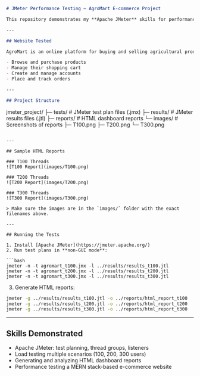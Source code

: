 
```markdown
# JMeter Performance Testing – AgroMart E-commerce Project

This repository demonstrates my **Apache JMeter** skills for performance testing. The tests were performed on **[AgroMart](https://agromart.onrender.com/)**, a **MERN stack-based e-commerce website** for the agriculture business.

---

## Website Tested

AgroMart is an online platform for buying and selling agricultural products, built using **MongoDB, Express.js, React.js, and Node.js (MERN stack)**. Users can:

- Browse and purchase products
- Manage their shopping cart
- Create and manage accounts
- Place and track orders

---

## Project Structure

```

jmeter\_project/
├─ tests/       # JMeter test plan files (.jmx)
├─ results/     # JMeter results files (.jtl)
├─ reports/     # HTML dashboard reports
└─ images/      # Screenshots of reports
├─ T100.png
├─ T200.png
└─ T300.png

````

---

## Sample HTML Reports

### T100 Threads
![T100 Report](images/T100.png)

### T200 Threads
![T200 Report](images/T200.png)

### T300 Threads
![T300 Report](images/T300.png)

> Make sure the images are in the `images/` folder with the exact filenames above.

---

## Running the Tests

1. Install [Apache JMeter](https://jmeter.apache.org/)  
2. Run test plans in **non-GUI mode**:

```bash
jmeter -n -t agromart_t100.jmx -l ../results/results_t100.jtl
jmeter -n -t agromart_t200.jmx -l ../results/results_t200.jtl
jmeter -n -t agromart_t300.jmx -l ../results/results_t300.jtl
````

3. Generate HTML reports:

```bash
jmeter -g ../results/results_t100.jtl -o ../reports/html_report_t100
jmeter -g ../results/results_t200.jtl -o ../reports/html_report_t200
jmeter -g ../results/results_t300.jtl -o ../reports/html_report_t300
```

---

## Skills Demonstrated

* Apache JMeter: test planning, thread groups, listeners
* Load testing multiple scenarios (100, 200, 300 users)
* Generating and analyzing HTML dashboard reports
* Performance testing a MERN stack-based e-commerce website

```


